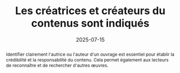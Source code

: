 ---
title: "Les créatrices et créateurs du contenus sont indiqués"
abstract: "Identifier clairement l'autrice ou l'auteur d'un ouvrage est essentiel pour établir la crédibilité et la responsabilité du contenu. Cela permet également aux lecteurs de reconnaître et de rechercher d'autres œuvres."
categories: 
    - "identification"
agrege: O4096-E018
opquast: '4 096'
indiceebook: '018'
description: "Règle n°18"
before: "017"
weight: "18"
after: "019"
actif: '1'
layout: rules
date: 2025-07-15
tags: 
    - "Confiance"
objectif: 
    - "Permettre aux lecteurs d'identifier clairement les personnes ayant contribué à l'ouvrage." 
    - "Établir la crédibilité et la responsabilité du contenu en identifiant ses créateur." 
    - "Faciliter la recherche d'autres œuvres des mêmes autrices et auteurs pour les lecteurs intéressés." 
Meo: 
    - "Les noms des personnes ayant contribué au contenu sont mentionné sur la couverture de l'ouvrage." 
    - "Le nom de l'autrice ou de l'auteur est indiqué dans le fichier OPF grâce à l'élément dc:creator."
    - "Le nom de l'autrice ou de l'auteur est mentionné dans la fiche ONIX."
Controle: 
     - "Vérifier la présence du nom de l'autrice ou de l'auteur sur la couverture de l'ouvrage." 
     - "Vérifier dans un lecteur d'EPUB de qualité que le nom de l'autrice ou de l'auteur est bien présent dans la fiche livre." 
     - "Alternativement, il est possible de se référer au rapport ACE ou à la sortie du Readium Go Tool Kit qui reprennent ces éléments." 
     - "Vérifier auprès des diffuseurs que cette information est présente et correcte." 
     - "Vérifier sur les sites de prêt ou de vente en ligne que cette information est présente et correcte."
epubcheck: 
ace: 
humancheck: true
ReadiumGoToolkit: 
Source: 
    - "Ateliers"
Referentiel: 
    - "[ONIX Liste 17](https://ns.editeur.org/onix/fr/17)"
    - "[Schema.org Creator](https://schema.org/creator)"
    - "[Schema.org Contributor](https://schema.org/contributor)"
steps: 
    - "Projet éditorial"
---